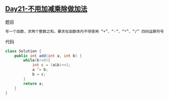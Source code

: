## [Day21-不用加减乘除做加法](https://leetcode-cn.com/problems/bu-yong-jia-jian-cheng-chu-zuo-jia-fa-lcof/)

题目

```tex
写一个函数，求两个整数之和，要求在函数体内不得使用 “+”、“-”、“*”、“/” 四则运算符号。
```

代码

```java
class Solution {
    public int add(int a, int b) {
        while(b!=0){
            int c = (a&b)<<1;
            a ^= b;
            b = c;
        }
        return a;
    }
}
```




